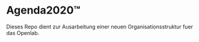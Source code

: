 # Agenda2020™
Dieses Repo dient zur Ausarbeitung einer neuen Organisationsstruktur fuer das Openlab.
